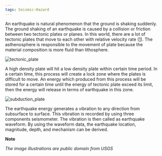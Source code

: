 ```yaml
---
tags: Seismic-Hazard
---
```


An earthquake is natural phenomenon that the ground is shaking suddenly. The ground shaking of an earthquake is caused by a collision or friction between two tectonic plates or planes. In this world, there are a lot of tectonic plates that move to each other with relative velocity rate ([1](http://www.geology.wisc.edu/~chuck/MORVEL/)). The asthenosphere is responsible to the movement of plate because the material composition is more fluid than lithosphere.

![tectonic_plate](https://d9-wret.s3.us-west-2.amazonaws.com/assets/palladium/production/s3fs-public/styles/full_width/public/thumbnails/image/eq-ed-plates.gif?itok=xs3iX4js)

A high density plate will hit a low density plate within certain time period. In a certain time, this process will create a lock zone where the plates is difficult to move. An energy which produced from this process will be stored for a certain time until the energy of tectonic plate exceed its limit, then the energy will release in terms of earthquake in this zone. 

![subduction_plate](https://d9-wret.s3.us-west-2.amazonaws.com/assets/palladium/production/s3fs-public/styles/full_width/public/media/images/szs-workshop.png?itok=w78SkQok)

The earthquake energy generates a vibration to any direction from subsurface to surface. This vibration is recorded by using three components seismometer. The vibration is then called as earthquake waveform. By using the waveform data, the earthquake location, magnitude, depth, and mechanism can be derived.

**Note**

_The image illustrations are public domain from USGS_
